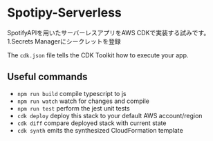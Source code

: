 # Spotipy-Serverless

SpotifyAPIを用いたサーバーレスアプリをAWS CDKで実装する試みです。
1.Secrets Managerにシークレットを登録

The `cdk.json` file tells the CDK Toolkit how to execute your app.

## Useful commands

* `npm run build`   compile typescript to js
* `npm run watch`   watch for changes and compile
* `npm run test`    perform the jest unit tests
* `cdk deploy`      deploy this stack to your default AWS account/region
* `cdk diff`        compare deployed stack with current state
* `cdk synth`       emits the synthesized CloudFormation template
